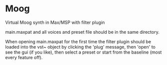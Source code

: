 # Moog
Virtual Moog synth in Max/MSP with filter plugin

main.maxpat and all voices and preset file should be in the same directory.

When opening main.maxpat for the first time the filter plugin should be loaded into the vst~ object by clicking 
the 'plug' message, then 'open' to see the gui (if you like), then select a preset or start from the baseline 
(most every feature off).
